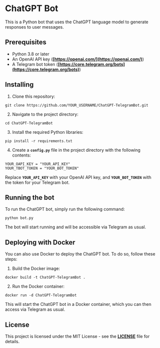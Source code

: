 # **ChatGPT Bot**

This is a Python bot that uses the ChatGPT language model to generate responses to user messages.


## **Prerequisites**

- Python 3.8 or later
- An OpenAI API key (**[https://openai.com/](https://openai.com/)**)
- A Telegram bot token (**[https://core.telegram.org/bots](https://core.telegram.org/bots)**)

## **Installing**

1. Clone this repository:

```
git clone https://github.com/YOUR_USERNAME/ChatGPT-TelegramBot.git
```

2. Navigate to the project directory:

```
cd ChatGPT-TelegramBot
```

3. Install the required Python libraries:

```
pip install -r requirements.txt
```

4. Create a **`config.py`** file in the project directory with the following contents:

```
YOUR_OAPI_KEY = "YOUR_API_KEY"
YOUR_TBOT_TOKEN = "YOUR_BOT_TOKEN"
```

Replace **`YOUR_API_KEY`** with your OpenAI API key, and **`YOUR_BOT_TOKEN`** with the token for your Telegram bot.

## **Running the bot**

To run the ChatGPT bot, simply run the following command:

```
python bot.py
```

The bot will start running and will be accessible via Telegram as usual.

## **Deploying with Docker**

You can also use Docker to deploy the ChatGPT bot. To do so, follow these steps:

1. Build the Docker image:

```
docker build -t ChatGPT-TelegramBot .
```

2. Run the Docker container:

```
docker run -d ChatGPT-TelegramBot
```

This will start the ChatGPT bot in a Docker container, which you can then access via Telegram as usual.

## **License**

This project is licensed under the MIT License - see the **[LICENSE](https://chat.openai.com/chat/LICENSE)** file for details.
